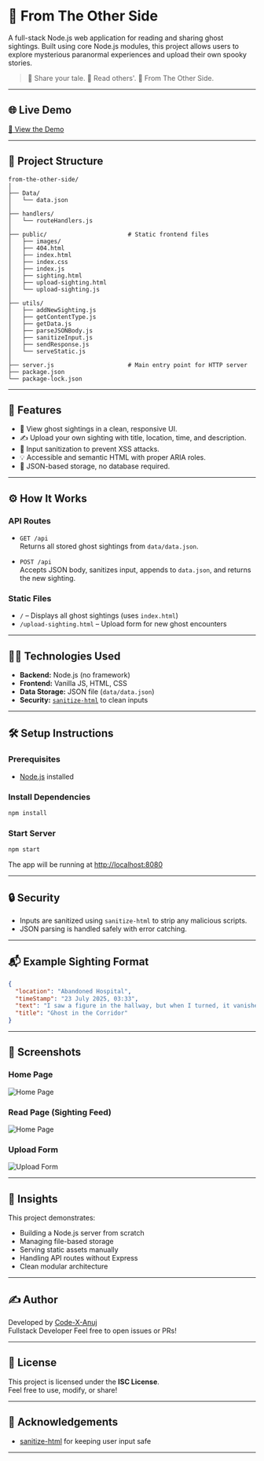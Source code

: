 # 👻 From The Other Side

A full-stack Node.js web application for reading and sharing ghost sightings. Built using core Node.js modules, this project allows users to explore mysterious paranormal experiences and upload their own spooky stories.

> 🧛 Share your tale. 👀 Read others'. 👻 From The Other Side.

---

## 🌐 Live Demo

[🔮 View the Demo ](https://sea-lion-app-agspt.ondigitalocean.app/)

---

## 📁 Project Structure

```
from-the-other-side/
│
├── Data/
│   └── data.json            
│
├── handlers/
│   └── routeHandlers.js         
│
├── public/                       # Static frontend files
│   ├── images/                 
│   ├── 404.html             
│   ├── index.html           
│   ├── index.css          
│   ├── index.js              
│   ├── sighting.html             
│   ├── upload-sighting.html      
│   └── upload-sighting.js        
│
├── utils/
│   ├── addNewSighting.js         
│   ├── getContentType.js         
│   ├── getData.js                
│   ├── parseJSONBody.js          
│   ├── sanitizeInput.js          
│   ├── sendResponse.js           
│   └── serveStatic.js            
│
├── server.js                     # Main entry point for HTTP server
├── package.json
└── package-lock.json
```

---

## 🚀 Features

- 📖 View ghost sightings in a clean, responsive UI.
- ✍️ Upload your own sighting with title, location, time, and description.
- 🔐 Input sanitization to prevent XSS attacks.
- 💡 Accessible and semantic HTML with proper ARIA roles.
- 🌈 JSON-based storage, no database required.

---

## ⚙️ How It Works

### API Routes

- `GET /api`  
  Returns all stored ghost sightings from `data/data.json`.

- `POST /api`  
  Accepts JSON body, sanitizes input, appends to `data.json`, and returns the new sighting.

### Static Files

- `/` – Displays all ghost sightings (uses `index.html`)
- `/upload-sighting.html` – Upload form for new ghost encounters

---

## 🧑‍💻 Technologies Used

- **Backend:** Node.js (no framework)
- **Frontend:** Vanilla JS, HTML, CSS
- **Data Storage:** JSON file (`data/data.json`)
- **Security:** [`sanitize-html`](https://www.npmjs.com/package/sanitize-html) to clean inputs

---

## 🛠 Setup Instructions

### Prerequisites

- [Node.js](https://nodejs.org/) installed

### Install Dependencies

```bash
npm install
```

### Start Server

```bash
npm start
```

The app will be running at [http://localhost:8080](http://localhost:8080)

---

## 🔒 Security

- Inputs are sanitized using `sanitize-html` to strip any malicious scripts.
- JSON parsing is handled safely with error catching.

---

## 📬 Example Sighting Format

```json
{
  "location": "Abandoned Hospital",
  "timeStamp": "23 July 2025, 03:33",
  "text": "I saw a figure in the hallway, but when I turned, it vanished...",
  "title": "Ghost in the Corridor"
}
```

---

## 📸 Screenshots

### Home Page

![Home Page](public/images/home-screenshot.png)

### Read Page (Sighting Feed)

![Home Page](public/images/read-screenshot.png)

### Upload Form

![Upload Form](public/images/upload-screenshot.png)

---

## 🧠 Insights

This project demonstrates:

- Building a Node.js server from scratch
- Managing file-based storage
- Serving static assets manually
- Handling API routes without Express
- Clean modular architecture

---

## ✍️ Author

Developed by [Code-X-Anuj](https://github.com/codeXanu)  
Fullstack Developer
Feel free to open issues or PRs!

---

## 📄 License

This project is licensed under the **ISC License**.  
Feel free to use, modify, or share!

---

## 🙏 Acknowledgements

- [sanitize-html](https://www.npmjs.com/package/sanitize-html) for keeping user input safe

---
